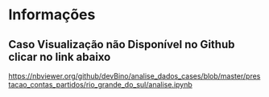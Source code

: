 # Informações

## Caso Visualização não Disponível no Github clicar no link abaixo
https://nbviewer.org/github/devBino/analise_dados_cases/blob/master/prestacao_contas_partidos/rio_grande_do_sul/analise.ipynb